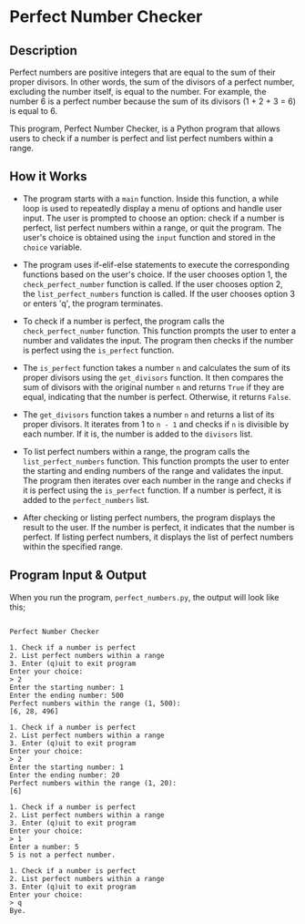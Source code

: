 # Perfect Number Checker

## Description

Perfect numbers are positive integers that are equal to the sum of their proper divisors. In other words, the sum of the divisors of a perfect number, excluding the number itself, is equal to the number. For example, the number 6 is a perfect number because the sum of its divisors (1 + 2 + 3 = 6) is equal to 6.

This program, Perfect Number Checker, is a Python program that allows users to check if a number is perfect and list perfect numbers within a range.

## How it Works

- The program starts with a `main` function. Inside this function, a while loop is used to repeatedly display a menu of options and handle user input. The user is prompted to choose an option: check if a number is perfect, list perfect numbers within a range, or quit the program. The user's choice is obtained using the `input` function and stored in the `choice` variable.

- The program uses if-elif-else statements to execute the corresponding functions based on the user's choice. If the user chooses option 1, the `check_perfect_number` function is called. If the user chooses option 2, the `list_perfect_numbers` function is called. If the user chooses option 3 or enters 'q', the program terminates.

- To check if a number is perfect, the program calls the `check_perfect_number` function. This function prompts the user to enter a number and validates the input. The program then checks if the number is perfect using the `is_perfect` function.

- The `is_perfect` function takes a number `n` and calculates the sum of its proper divisors using the `get_divisors` function. It then compares the sum of divisors with the original number `n` and returns `True` if they are equal, indicating that the number is perfect. Otherwise, it returns `False`.

- The `get_divisors` function takes a number `n` and returns a list of its proper divisors. It iterates from 1 to `n - 1` and checks if `n` is divisible by each number. If it is, the number is added to the `divisors` list.

- To list perfect numbers within a range, the program calls the `list_perfect_numbers` function. This function prompts the user to enter the starting and ending numbers of the range and validates the input. The program then iterates over each number in the range and checks if it is perfect using the `is_perfect` function. If a number is perfect, it is added to the `perfect_numbers` list.

- After checking or listing perfect numbers, the program displays the result to the user. If the number is perfect, it indicates that the number is perfect. If listing perfect numbers, it displays the list of perfect numbers within the specified range.

## Program Input & Output

When you run the program, `perfect_numbers.py`, the output will look like this;

```

Perfect Number Checker

1. Check if a number is perfect
2. List perfect numbers within a range
3. Enter (q)uit to exit program
Enter your choice:
> 2
Enter the starting number: 1
Enter the ending number: 500
Perfect numbers within the range (1, 500):
[6, 28, 496]

1. Check if a number is perfect
2. List perfect numbers within a range
3. Enter (q)uit to exit program
Enter your choice:
> 2
Enter the starting number: 1
Enter the ending number: 20
Perfect numbers within the range (1, 20):
[6]

1. Check if a number is perfect
2. List perfect numbers within a range
3. Enter (q)uit to exit program
Enter your choice:
> 1
Enter a number: 5
5 is not a perfect number.

1. Check if a number is perfect
2. List perfect numbers within a range
3. Enter (q)uit to exit program
Enter your choice:
> q
Bye.
```